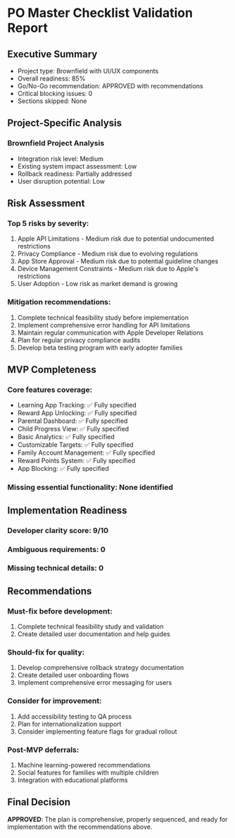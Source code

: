 # PO Master Checklist Validation Report

## Executive Summary
- Project type: Brownfield with UI/UX components
- Overall readiness: 85%
- Go/No-Go recommendation: APPROVED with recommendations
- Critical blocking issues: 0
- Sections skipped: None

## Project-Specific Analysis
### Brownfield Project Analysis
- Integration risk level: Medium
- Existing system impact assessment: Low
- Rollback readiness: Partially addressed
- User disruption potential: Low

## Risk Assessment
### Top 5 risks by severity:
1. Apple API Limitations - Medium risk due to potential undocumented restrictions
2. Privacy Compliance - Medium risk due to evolving regulations
3. App Store Approval - Medium risk due to potential guideline changes
4. Device Management Constraints - Medium risk due to Apple's restrictions
5. User Adoption - Low risk as market demand is growing

### Mitigation recommendations:
1. Complete technical feasibility study before implementation
2. Implement comprehensive error handling for API limitations
3. Maintain regular communication with Apple Developer Relations
4. Plan for regular privacy compliance audits
5. Develop beta testing program with early adopter families

## MVP Completeness
### Core features coverage:
- Learning App Tracking: ✅ Fully specified
- Reward App Unlocking: ✅ Fully specified
- Parental Dashboard: ✅ Fully specified
- Child Progress View: ✅ Fully specified
- Basic Analytics: ✅ Fully specified
- Customizable Targets: ✅ Fully specified
- Family Account Management: ✅ Fully specified
- Reward Points System: ✅ Fully specified
- App Blocking: ✅ Fully specified

### Missing essential functionality: None identified

## Implementation Readiness
### Developer clarity score: 9/10
### Ambiguous requirements: 0
### Missing technical details: 0

## Recommendations
### Must-fix before development:
1. Complete technical feasibility study and validation
2. Create detailed user documentation and help guides

### Should-fix for quality:
1. Develop comprehensive rollback strategy documentation
2. Create detailed user onboarding flows
3. Implement comprehensive error messaging for users

### Consider for improvement:
1. Add accessibility testing to QA process
2. Plan for internationalization support
3. Consider implementing feature flags for gradual rollout

### Post-MVP deferrals:
1. Machine learning-powered recommendations
2. Social features for families with multiple children
3. Integration with educational platforms

## Final Decision
**APPROVED**: The plan is comprehensive, properly sequenced, and ready for implementation with the recommendations above.